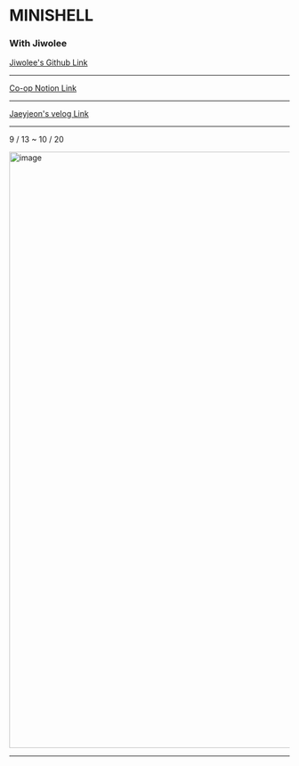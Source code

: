 # MINISHELL #

### With Jiwolee


[Jiwolee's Github Link](https://github.com/jwo1024)

------

[Co-op Notion Link](https://accessible-capricorn-be7.notion.site/minishell-6d36971050ec460b9022cbdae1a1fc4f)

------

[Jaeyjeon's velog Link](https://velog.io/@jen133/series/minishell)

------
9 / 13 ~ 10 / 20

<img width="1071" alt="image" src="https://user-images.githubusercontent.com/38096515/197134387-29ec2c2f-9724-4047-86c9-b97390c13821.png">

-----

